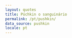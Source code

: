 ```yaml
---
layout: quotes
title: Púchkin o sanguinário
permalink: /pt/pushkin/
data_source: pushkin
locale: pt
---
```

